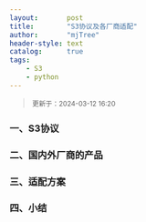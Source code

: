 ```yaml
---
layout:       post
title:        "S3协议及各厂商适配"
author:       "mjTree"
header-style: text
catalog:      true
tags:
    - S3
    - python
---
```


><small>更新于：2024-03-12 16:20</small>


### 一、S3协议


### 二、国内外厂商的产品


### 三、适配方案


### 四、小结


